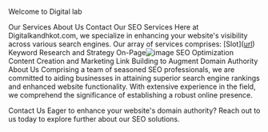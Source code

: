 Welcome to Digital lab

Our Services
About Us
Contact
Our SEO Services
Here at Digitalkandhkot.com, we specialize in enhancing your website's visibility across various search engines. Our array of services comprises:
[Slot]([url](https://www.thetwistedmonkey.com/
))
Keyword Research and Strategy
On-Page![image](https://github.com/UsmanQureshi302/usman/assets/164613970/f170cbde-d45a-4336-8d7b-dd5a889607fb)
 SEO Optimization
Content Creation and Marketing
Link Building to Augment Domain Authority
About Us
Comprising a team of seasoned SEO professionals, we are committed to aiding businesses in attaining superior search engine rankings and enhanced website functionality. With extensive experience in the field, we comprehend the significance of establishing a robust online presence.

Contact Us
Eager to enhance your website's domain authority? Reach out to us today to explore further about our SEO solutions.
